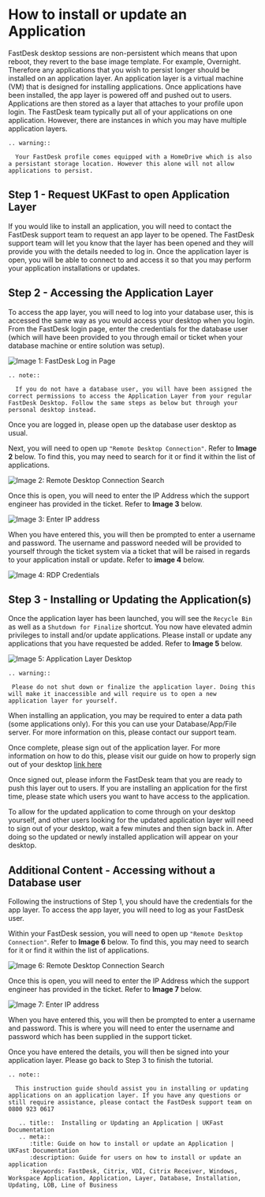 # How to install or update an Application

FastDesk desktop sessions are non-persistent which means that upon reboot, they revert to the base image template. For example, Overnight. Therefore any applications that you wish to persist longer should be installed on an application layer. An application layer is a virtual machine (VM) that is designed for installing applications. Once applications have been installed, the app layer is powered off and pushed out to users. Applications are then stored as a layer that attaches to your profile upon login. The FastDesk team typically put all of your applications on one application. However, there are instances in which you may have multiple application layers.

```eval_rst
.. warning::

  Your FastDesk profile comes equipped with a HomeDrive which is also a persistant storage location. However this alone will not allow applications to persist.

```

## Step 1 - Request UKFast to open Application Layer

If you would like to install an application, you will need to contact the FastDesk support team to request an app layer to be opened. The FastDesk support team will let you know that the layer has been opened and they will provide you with the details needed to log in. Once the application layer is open, you will be able to connect to and access it so that you may perform your application installations or updates.


## Step 2 - Accessing the Application Layer

To access the app layer, you will need to log into your database user, this is accessed the same way as you would access your desktop when you login. From the FastDesk login page, enter the credentials for the database user (which will have been provided to you through email or ticket when your database machine or entire solution was setup).

![Image 1: FastDesk Log in Page](files/Welcome_screen.png "Image 1: FastDesk Log in Page")

```eval_rst
.. note::

  If you do not have a database user, you will have been assigned the correct permissions to access the Application Layer from your regular FastDesk Desktop. Follow the same steps as below but through your personal desktop instead.

```
Once you are logged in, please open up the database user desktop as usual.

Next, you will need to open up `"Remote Desktop Connection"`. Refer to **Image 2** below. To find this, you may need to search for it or find it within the list of applications.

![Image 2: Remote Desktop Connection Search](files/RDPsearch2.PNG "Image 2: Remote Desktop Connection Search")

Once this is open, you will need to enter the IP Address which the support engineer has provided in the ticket. Refer to **Image 3** below.

![Image 3: Enter IP address](files/RDP_Enter_IP.PNG "Image 3: Enter IP address")

When you have entered this, you will then be prompted to enter a username and password. The username and password needed will be provided to yourself through the ticket system via a ticket that will be raised in regards to your application install or update. Refer to **image 4** below.

![Image 4: RDP Credentials](files/applayercreds2.PNG "Image 4: RDP Credentials")

## Step 3 - Installing or Updating the Application(s)

Once the application layer has been launched, you will see the `Recycle Bin` as well as a `Shutdown for Finalize` shortcut. You now have elevated admin privileges to install and/or update applications. Please install or update any applications that you have requested be added. Refer to **Image 5** below.

![Image 5: Application Layer Desktop](files/applayerdesktop23.PNG "Image 5: Application Layer Desktop")

  ```eval_rst
.. warning::

   Please do not shut down or finalize the application layer. Doing this will make it inaccessible and will require us to open a new application layer for yourself.

```
When installing an application, you may be required to enter a data path (some applications only). For this you can use your Database/App/File server. For more information on this, please contact our support team.

Once complete, please sign out of the application layer.  For more information on how to do this, please visit our guide on how to properly sign out of your desktop [link here](https://docs.ukfast.co.uk/desktop/fastdesk/howtoguide/signout.html)

Once signed out, please inform the FastDesk team that you are ready to push this layer out to users. If you are installing an application for the first time, please state which users you want to have access to the application.

To allow for the updated application to come through on your desktop yourself, and other users looking for the updated application layer will need to sign out of your desktop, wait a few minutes and then sign back in. After doing so the updated or newly installed application will appear on your desktop.

## Additional Content - Accessing without a Database user

Following the instructions of Step 1, you should have the credentials for the app layer. To access the app layer, you will need to log as your FastDesk user.

Within your FastDesk session, you will need to open up `"Remote Desktop Connection"`. Refer to **Image 6** below. To find this, you may need to search for it or find it within the list of applications.

![Image 6: Remote Desktop Connection Search](files/RDPsearch2.PNG "Image 6: Remote Desktop Connection Search")

Once this is open, you will need to enter the IP Address which the support engineer has provided in the ticket. Refer to **Image 7** below.

![Image 7: Enter IP address](files/RDP_Enter_IP.PNG "Image 7: Enter IP address")

When you have entered this, you will then be prompted to enter a username and password. This is where you will need to enter the username and password which has been supplied in the support ticket.

Once you have entered the details, you will then be signed into your application layer. Please go back to Step 3 to finish the tutorial.

```eval_rst
.. note::

  This instruction guide should assist you in installing or updating applications on an application layer. If you have any questions or still require assistance, please contact the FastDesk support team on 0800 923 0617

```

```eval_rst
   .. title::  Installing or Updating an Application | UKFast Documentation
   .. meta::
      :title: Guide on how to install or update an Application | UKFast Documentation
      :description: Guide for users on how to install or update an application
      :keywords: FastDesk, Citrix, VDI, Citrix Receiver, Windows, Workspace Application, Application, Layer, Database, Installation, Updating, LOB, Line of Business
```
